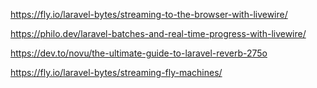 https://fly.io/laravel-bytes/streaming-to-the-browser-with-livewire/

https://philo.dev/laravel-batches-and-real-time-progress-with-livewire/

https://dev.to/novu/the-ultimate-guide-to-laravel-reverb-275o

https://fly.io/laravel-bytes/streaming-fly-machines/